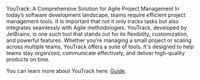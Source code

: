 YouTrack: A Comprehensive Solution for Agile Project Management
In today’s software development landscape, teams require efficient project management tools. It is important that not it only tracks tasks but also integrates seamlessly with Agile methodologies. YouTrack, developed by JetBrains, is one such tool that stands out for its flexibility, customization, and powerful features. Whether you're managing a small project or scaling across multiple teams, YouTrack offers a suite of tools. It's designed to help teams stay organized, communicate effectively, and deliver high-quality products on time.

You can learn more about YouTrack here: [Guide](/Guide.md). 


